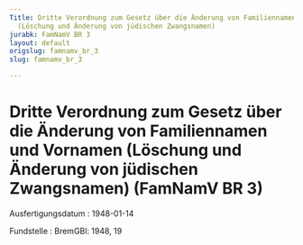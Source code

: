 ```yaml
---
Title: Dritte Verordnung zum Gesetz über die Änderung von Familiennamen und Vornamen
  (Löschung und Änderung von jüdischen Zwangsnamen)
jurabk: FamNamV BR 3
layout: default
origslug: famnamv_br_3
slug: famnamv_br_3

---
```


# Dritte Verordnung zum Gesetz über die Änderung von Familiennamen und Vornamen (Löschung und Änderung von jüdischen Zwangsnamen) (FamNamV BR 3)

Ausfertigungsdatum
:   1948-01-14

Fundstelle
:   BremGBl: 1948, 19

